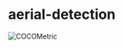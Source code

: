 # aerial-detection



![COCOMetric](https://user-images.githubusercontent.com/21181681/192614185-00d6339d-3766-4bb9-8446-01428a25616e.png)
